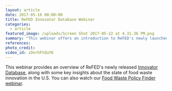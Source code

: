 ```yaml
---
layout: article
date: 2017-05-16 00:00:00
title: ReFED Innovator Database Webinar
categories:
  - article
featured_image: /uploads/Screen Shot 2017-05-22 at 4.31.36 PM.png
summary: "This webinar offers an introduction to ReFED's newly launched Innovator Database, along with an overview of current innovation trends."
references:
photo_credit:
video_id: iDnrhFtQuYE
---
```



This webinar provides an overview of ReFED's newly released [Innovator Database](refed.), along with some key insights about the state of food waste innovation in the U.S. You can also watch our [Food Waste Policy Finder webinar](/content-hub/refed-policy-finder).